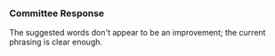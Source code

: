 ### Committee Response

The suggested words don't appear to be an improvement; the current phrasing is
clear enough.
